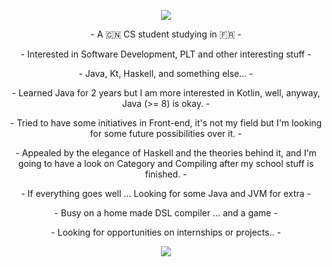 <p align="center">
  <img src="https://github-readme-stats.vercel.app/api?username=kokoro-aya&show_icons=true&theme=tokyonight">
</p>
<p align="center">
- A 🇨🇳 CS student studying in 🇫🇷 -
</p>
<p align="center">
- Interested in Software Development, PLT and other interesting stuff -
</p>
<p align="center">
- Java, Kt, Haskell, and something else... -
</p>
<p align="center">
- Learned Java for 2 years but I am more interested in Kotlin, well, anyway, Java (>= 8) is okay. -
</p>
<p align="center">
- Tried to have some initiatives in Front-end, it's not my field but I'm looking for some future possibilities over it. -
</p>
<p align="center">
- Appealed by the elegance of Haskell and the theories behind it, and I'm going to have a look on Category and Compiling after my school stuff is finished. - 
</p>
<p align="center">
- If everything goes well ... Looking for some Java and JVM for extra -
</p>
<p align="center">
- Busy on a home made DSL compiler ... and a game -
</p>
<p align="center">
- Looking for opportunities on internships or projects.. -
</p>

<p align="center">
  <img src="https://github-readme-stats.vercel.app/api/top-langs/?username=kokoro-aya&layout=compact&langs_count=8&theme=tokyonight">
</p>
